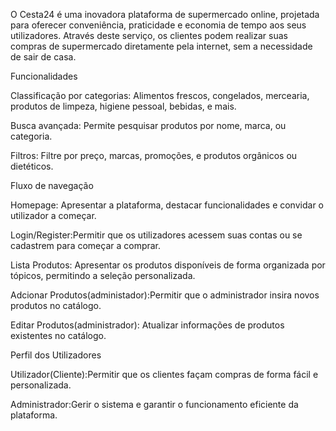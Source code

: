 O Cesta24 é uma inovadora plataforma de supermercado online, projetada para oferecer conveniência, praticidade e economia de tempo aos seus utilizadores. Através deste serviço, os clientes podem realizar suas compras de supermercado diretamente pela internet, sem a necessidade de sair de casa.


Funcionalidades

Classificação por categorias: Alimentos frescos, congelados, mercearia, produtos de limpeza, higiene pessoal, bebidas, e mais.

Busca avançada: Permite pesquisar produtos por nome, marca, ou categoria.

Filtros: Filtre por preço, marcas, promoções, e produtos orgânicos ou dietéticos.


Fluxo de navegação

Homepage: Apresentar a plataforma, destacar funcionalidades e convidar o utilizador a começar.

Login/Register:Permitir que os utilizadores acessem suas contas ou se cadastrem para começar a comprar.

Lista Produtos: Apresentar os produtos disponíveis de forma organizada por tópicos, permitindo a seleção personalizada.

Adcionar Produtos(administador):Permitir que o administrador insira novos produtos no catálogo.

Editar Produtos(administrador): Atualizar informações de produtos existentes no catálogo.


Perfil dos Utilizadores

Utilizador(Cliente):Permitir que os clientes façam compras de forma fácil e personalizada.

Administrador:Gerir o sistema e garantir o funcionamento eficiente da plataforma.